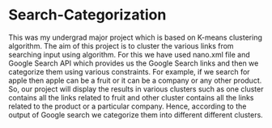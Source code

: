 # Search-Categorization

This was my undergrad major project which is based on K-means clustering algorithm. The aim of this project is to cluster the various links from searching input using algorithm.
For this we have used nano.xml file and Google Search API which provides us the Google Search links and then we categorize them using various constraints. 
For example, if we search for apple then apple can be a fruit or it can be a company or any other product. So, our project will display the results in various clusters such as 
one cluster contains all the links related to fruit and other cluster contains all the links related to the product or a particular company. 
Hence, according to the output of Google search we categorize them into different different clusters.
